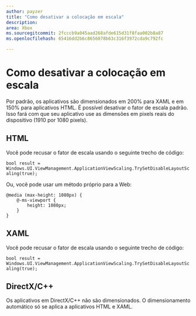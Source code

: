 ```yaml
---
author: payzer
title: "Como desativar a colocação em escala"
description: 
area: Xbox
ms.sourcegitcommit: 2fcccb9a045aad268afde615d31f8faa002b8a87
ms.openlocfilehash: 65416dd2b6c8656078b63c316f3972cda9c792fc

---
```


# Como desativar a colocação em escala   
Por padrão, os aplicativos são dimensionados em 200% para XAML e em 150% para aplicativos HTML. É possível desativar o fator de escala padrão. Isso fará com que seu aplicativo use as dimensões em pixels reais do dispositivo (1910 por 1080 pixels).   
   
## HTML   
Você pode recusar o fator de escala usando o seguinte trecho de código: 
   
`bool result = Windows.UI.ViewManagement.ApplicationViewScaling.TrySetDisableLayoutScaling(true);` 

Ou, você pode usar um método próprio para a Web:   

```   
@media (max-height: 1080px) {   
    @-ms-viewport {   
        height: 1080px;   
    }   
}   
```

## XAML
Você pode recusar o fator de escala usando o seguinte trecho de código:   
   
`bool result = Windows.UI.ViewManagement.ApplicationViewScaling.TrySetDisableLayoutScaling(true);`   
   
## DirectX/C++   
Os aplicativos em DirectX/C++ não são dimensionados. O dimensionamento automático só se aplica a aplicativos HTML e XAML.   



<!--HONumber=Jun16_HO4-->


